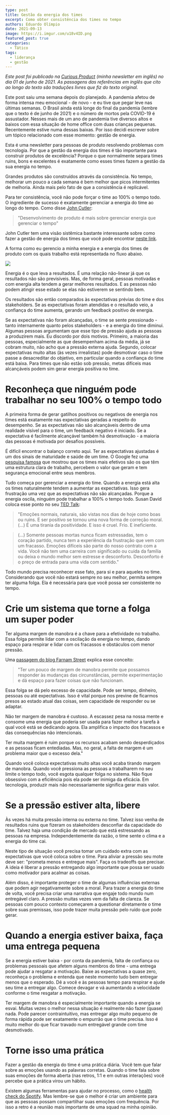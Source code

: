 ```yaml
---
type: post
title: Gestão da energia dos times
excerpt: Como obter consistência dos times no tempo
authors: Eduardo Olímpio
date: 2021-09-13
image: https://i.imgur.com/u18v4ID.png
featured_post: true
categories:
  - Tático
tags:
  - liderança
  - gestão
---
```

*Este post foi publicado na [Curious Product](https://curiousproduct.substack.com/) (minha newsletter em inglês) no dia 01 de junho de 2021. As passagens das referências em inglês que cito ao longo do texto são traduções livres que fiz do texto original.*

Este post saiu uma semana depois do planejado. A pandemia afetou de forma intensa meu emocional - de novo - e eu tive que pegar leve nas últimas semanas. O Brasil ainda está longe do final da pandemia (lembre que o texto é de junho de 2021) e o número de mortos pela COVID-19 é assustador. Nesses mais de um ano de pandemia tive diversos altos e baixos com essa situação de home office com duas crianças pequenas. Recentemente estive numa dessas baixas. Por isso decidi escrever sobre um tópico relacionado com esse momento: gestão de energia.

Esta é uma newsletter para pessoas de produto resolvendo problemas com tecnologia. Por que a gestão da energia dos times é tão importante para construir produtos de excelência? Porque o que normalmente separa times ruins, bons e excelentes é exatamente como esses times fazem a gestão da sua energia no tempo.

Grandes produtos são construídos através da consistência. No tempo, melhorar um pouco a cada semana é bem melhor que picos intermitentes de melhoria. Ainda mais pelo fato de que a consistência é replicável.

Para ter consistência, você não pode forçar o time ao 100% o tempo todo. O ingrediente de sucesso é exatamente gerenciar a energia do time ao longo do tempo. Como disse [John Cutler](https://twitter.com/johncutlefish/status/1338175568068497408?s=20):

> "Desenvolvimento de produto é mais sobre gerenciar energia que gerenciar o tempo"

John Cutler tem uma visão sistêmica bastante interessante sobre como fazer a gestão de energia dos times que você pode encontrar [neste link](https://cutlefish.substack.com/p/tmb-1252-breaking-the-wicked-loop).

A forma como eu gerencio a minha energia e a energia dos times de produto com os quais trabalho está representada no fluxo abaixo.

![](/images/posts/gestao-de-energia-dos-times-1.png)

Energia é o que leva a resultados. É uma relação não-linear já que os resultados não são previsíveis. Mas, de forma geral, pessoas motivadas e com energia alta tendem a gerar melhores resultados. E as pessoas não podem atingir esse estado se elas não estiverem se sentindo bem.

Os resultados são então comparados às expectativas prévias do time e dos stakeholders. Se as expectativas foram atendidas e o resultado veio, a confiança do time aumenta, gerando um feedback positivo de energia.

Se as expectativas não foram alcançadas, o time se sente pressionado - tanto internamente quanto pelos stakeholders - e a energia do time diminui. Algumas pessoas argumentam que esse tipo de pressão ajuda as pessoas a produzirem mais. Eu discordo por dois motivos. Primeiro, a maioria das pessoas, especialmente as que desempenham acima da média, já se cobram muito, não acho que a pressão externa ajuda. Segundo, colocar expectativas muito altas (às vezes irrealistas) pode desmotivar caso o time passe a desacreditar do objetivo, em particular quando a confiança do time está baixa. Para times que não estão sob pressão, metas difíceis mas alcançáveis podem sim gerar energia positiva no time.

# Reconheça que ninguém pode trabalhar no seu 100% o tempo todo

A primeira forma de gerar gatilhos positivos ou negativos de energia nos times está exatamente nas expectativas geradas a respeito do desempenho. Se as expectativas não são alcançáveis dentro de uma realidade visível para o time, um feedback negativo é iniciado. Se a expectativa é facilmente alcançável também há desmotivação - a maioria das pessoas é motivada por desafios possíveis.

É difícil encontrar o balanço correto aqui. Ter as expectativas ajustadas é um dos sinais de maturidade e saúde de um time. O Google fez uma [pesquisa famosa](https://rework.withgoogle.com/print/guides/5721312655835136/) que mostrou que os times mais efetivos são os que têm uma estrutura clara de trabalho, percebem o valor que geram e tem segurança emocional entre seus membros.

Tudo começa por gerenciar a energia do time. Quando a energia está alta os times naturalmente tendem a aumentar as expectativas. Isso gera frustração uma vez que as expectativas não são alcançadas. Porque a energia oscila, ninguém pode trabalhar a 100% o tempo todo. Susan David coloca esse ponto no seu [TED Talk](https://www.ted.com/talks/susan_david_the_gift_and_power_of_emotional_courage/):

> "Emoções normais, naturais, são vistas nos dias de hoje como boas ou ruins. E ser positivo se tornou uma nova forma de correção moral. (...) É uma tirania da positividade. E isso é cruel. Frio. E ineficiente.

> (...) Somente pessoas mortas nunca ficam estressadas, tem o coração partido, nunca tem a experiência da frustração que vem com um fracasso. Emoções difíceis são parte do nosso contrato com a vida. Você não tem uma carreira com significado ou cuida da família ou deixa o mundo melhor sem estresse e desconforto. Desconforto é o preço de entrada para uma vida com sentido."

Todo mundo precisa reconhecer esse fato, para si e para aqueles no time. Considerando que você não estará sempre no seu melhor, permita sempre ter alguma folga. Ela é necessária para que você possa ser consistente no tempo.

# Crie um sistema que torne a folga um super poder

Ter alguma margem de manobra é a chave para a efetividade no trabalho. Essa folga permite lidar com a oscilação da energia no tempo, dando espaço para respirar e lidar com os fracassos e obstáculos com menor pressão.

Uma [passagem do blog Farnam Street](https://fs.blog/2021/05/slack/) explica esse conceito:

>"Ter um pouco de margem de manobra permite que possamos responder às mudanças das circunstâncias, permite experimentação e dá espaço para fazer coisas que não funcionam.

Essa folga se dá pelo excesso de capacidade. Pode ser tempo, dinheiro, pessoas ou até expectativas. Isso é vital porque nos previne de ficarmos presos ao estado atual das coisas, sem capacidade de responder ou se adaptar.

Não ter margem de manobra é custoso. A escassez pesa na nossa mente e consome uma energia que poderia ser usada para fazer melhor a tarefa à qual você está se dedicando agora. Ela amplifica o impacto dos fracassos e das consequências não intencionais.

Ter muita margem é ruim porque os recursos acabam sendo desperdiçados e as pessoas ficam entediadas. Mas, no geral, a falta de margem é um problema maior que o excesso dela."

Quando você coloca expectativas muito altas você acaba tirando margem de manobra. Quando você pressiona as pessoas a trabalharem no seu limite o tempo todo, você esgota qualquer folga no sistema. Não fique obsessivo com a eficiência pois ela pode ser inimiga da eficácia. Em tecnologia, produzir mais não necessariamente significa gerar mais valor.

# Se a pressão estiver alta, libere

Às vezes há muita pressão interna ou externa no time. Talvez isso venha de resultados ruins que fizeram os stakeholders desconfiar da capacidade do time. Talvez haja uma condição de mercado que está estressando as pessoas na empresa. Independentemente da razão, o time sente o clima e a energia do time cai.

Neste tipo de situação você precisa tomar um cuidado extra com as expectativas que você coloca sobre o time. Para aliviar a pressão seu mote deve ser: "prometa menos e entregue mais". Faça os tradeoffs que precisar. A ideia é liberar a pressão entregando algo importante que possa ser usado como motivador para acalmar as coisas.

Além disso, é importante proteger o time de algumas influências externas que podem agir negativamente sobre a moral. Para trazer a energia do time de volta, você precisa criar uma narrativa que engaje todo mundo num entregável claro. A pressão muitas vezes vem da falta de clareza. Se pessoas com pouco contexto começarem a questionar diretamente o time sobre suas premissas, isso pode trazer muita pressão pelo ruído que pode gerar.

# Quando a energia estiver baixa, faça uma entrega pequena

Se a energia estiver baixa - por conta da pandemia, falta de confiança ou problemas pessoais que afetem alguns membros do time - uma entrega pode ajudar a resgatar a motivação. Baixe as expectativas a quase zero, reconheça o problema e entenda que neste momento tudo bem entregar menos que o esperado. Dê a você e às pessoas tempo para respirar e ajude seu time a entregar algo. Comece devagar e vá aumentando a velocidade conforme o time resgatar a motivação.

Ter margem de manobra é especialmente importante quando a energia se esvai. Muitas vezes o melhor nessa situação é realmente não fazer (quase) nada. Pode parecer contraintuitivo, mas entregar algo muito pequeno de forma rápida pode ser exatamente o empurrão que o time precisa. Isso é muito melhor do que ficar travado num entregável grande com time desmotivado.

# Torne isso uma prática

Fazer a gestão da energia do time é uma prática diária. Você tem que falar sobre as emoções usando as palavras corretas. Quando o time fala sobre suas emoções de forma aberta (nas retros, 1:1 e em outras interações) você percebe que a prática virou um hábito.

Existem algumas ferramentas para ajudar no processo, como o [health check do Spotify](https://engineering.atspotify.com/2014/09/16/squad-health-check-model/). Mas lembre-se que o melhor é criar um ambiente para que as pessoas possam compartilhar suas emoções com frequência. Por isso a retro é a reunião mais importante de uma squad na minha opinião.